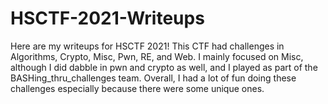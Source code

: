 # HSCTF-2021-Writeups
Here are my writeups for HSCTF 2021! This CTF had challenges in Algorithms, Crypto, Misc, Pwn, RE, and Web. I mainly focused on Misc, although I did dabble in pwn and crypto as well, and I played as part of the BASHing_thru_challenges team. 
Overall, I had a lot of fun doing these challenges especially because there were some unique ones. 
